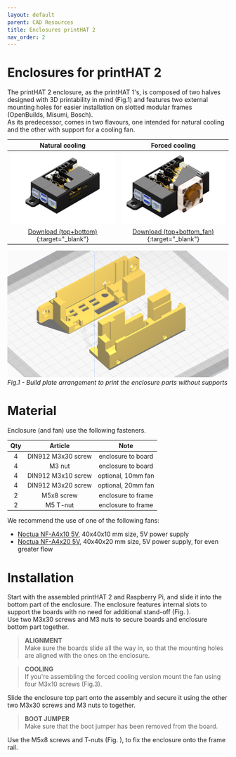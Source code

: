 ```yaml
---
layout: default
parent: CAD Resources
title: Enclosures printHAT 2
nav_order: 2
---
```


# Enclosures for printHAT 2

The printHAT 2 enclosure, as the printHAT 1's, is composed of two halves designed with 3D printability in mind (Fig.1) and features two external mounting holes for easier installation on slotted modular frames (OpenBuilds, Misumi, Bosch).  
As its predecessor, comes in two flavours, one intended for natural cooling and the other with support for a cooling fan.

| Natural cooling  | Forced cooling |
|:-------------------------:|:-------:|
|![alt](../assets/img/case_phat2_rpi3_nofan.png) | ![alt](../assets/img/case_phat2_rpi3_fan.png) |
|[Download (top+bottom)](https://github.com/wreck-lab/wrecklabOS/tree/devel/printHAT%202/cad/enclosures){:target="_blank"} | [Download (top+bottom_fan)](https://github.com/wreck-lab/wrecklabOS/tree/devel/printHAT%202/cad/enclosures){:target="_blank"} |

![buildplate](../assets/img/phat2_case_print_orientation.png)
*Fig.1 - Build plate arrangement to print the enclosure parts without supports*

# Material

Enclosure (and fan) use the following fasteners.

| Qty | Article | Note |
|:---:|:---:|:---:|
| 4 | DIN912 M3x30 screw | enclosure to board  |
| 4 | M3 nut  | enclosure to board  |
| 4 | DIN912 M3x10 screw  | optional, 10mm fan  |
| 4 | DIN912 M3x20 screw  | optional, 20mm fan  |
| 2 | M5x8 screw  | enclosure to frame |
| 2 | M5 T-nut | enclosure to frame |

We recommend the use of one of the following fans:
* [Noctua NF-A4x10 5V](https://noctua.at/en/products/fan/nf-a4x10-5v), 40x40x10 mm size, 5V power supply
* [Noctua NF-A4x20 5V](https://noctua.at/en/products/fan/nf-a4x20-5v), 40x40x20 mm size, 5V power supply, for even greater flow

# Installation
Start with the assembled printHAT 2 and Raspberry Pi, and slide it into  the bottom part of the enclosure. The enclosure features internal slots to support the boards with no need for additional stand-off (Fig. ).  
Use two M3x30 screws and M3 nuts to secure boards and enclosure bottom part together.

> **ALIGNMENT**   
Make sure the boards slide all the way in, so that the mounting holes are aligned with the ones on the enclosure.

> **COOLING**  
If you're assembling the forced cooling version mount the fan using four M3x10 screws (Fig.3).

Slide the enclosure top part onto the assembly and secure it using the other two M3x30 screws and M3 nuts to together.  

> **BOOT JUMPER**  
Make sure that the boot jumper has been removed from the board.

Use the M5x8 screws and T-nuts (Fig. ), to fix the enclosure onto the frame rail.
